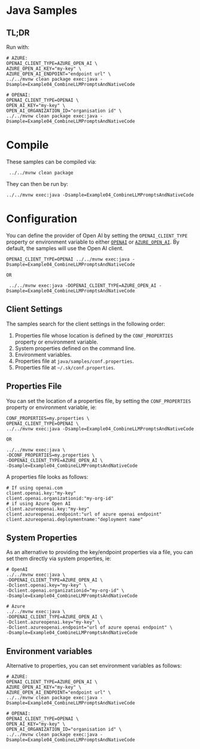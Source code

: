 # Java Samples

## TL;DR

Run with:

```shell
# AZURE:
OPENAI_CLIENT_TYPE=AZURE_OPEN_AI \
AZURE_OPEN_AI_KEY="my-key" \
AZURE_OPEN_AI_ENDPOINT="endpoint url" \
../../mvnw clean package exec:java -Dsample=Example04_CombineLLMPromptsAndNativeCode

# OPENAI:
OPENAI_CLIENT_TYPE=OPENAI \
OPEN_AI_KEY="my-key" \
OPEN_AI_ORGANIZATION_ID="organisation id" \
../../mvnw clean package exec:java -Dsample=Example04_CombineLLMPromptsAndNativeCode
```

# Compile

These samples can be compiled via:

```shell
 ../../mvnw clean package
```

They can then be run by:

```shell
../../mvnw exec:java -Dsample=Example04_CombineLLMPromptsAndNativeCode
```

# Configuration

You can define the provider of Open AI by setting the `OPENAI_CLIENT_TYPE`
property or environment variable to either [`OPENAI`](https://openai.com/api/)
or [`AZURE_OPEN_AI`](https://learn.microsoft.com/azure/cognitive-services/openai/).
By default, the samples will use the Open AI client.

```shell
OPENAI_CLIENT_TYPE=OPENAI ../../mvnw exec:java -Dsample=Example04_CombineLLMPromptsAndNativeCode

OR

 ../../mvnw exec:java -DOPENAI_CLIENT_TYPE=AZURE_OPEN_AI -Dsample=Example04_CombineLLMPromptsAndNativeCode
```

## Client Settings
The samples search for the client settings in the following order:
1. Properties file whose location is defined by the `CONF_PROPERTIES` property or environment variable.
1. System properties defined on the command line.
1. Environment variables.
1. Properties file at `java/samples/conf.properties`.
1. Properties file at `~/.sk/conf.properties`.


## Properties File

You can set the location of a properties file, by setting the `CONF_PROPERTIES` property or environment variable, ie:

```shell
CONF_PROPERTIES=my.properties \
OPENAI_CLIENT_TYPE=OPENAI \
../../mvnw exec:java -Dsample=Example04_CombineLLMPromptsAndNativeCode

OR

../../mvnw exec:java \
-DCONF_PROPERTIES=my.properties \
-DOPENAI_CLIENT_TYPE=AZURE_OPEN_AI \
-Dsample=Example04_CombineLLMPromptsAndNativeCode
```

A properties file looks as follows:

```properties
# If using openai.com
client.openai.key:"my-key"
client.openai.organizationid:"my-org-id"
# if using Azure Open AI
client.azureopenai.key:"my-key"
client.azureopenai.endpoint:"url of azure openai endpoint"
client.azureopenai.deploymentname:"deployment name"
```

## System Properties

As an alternative to providing the key/endpoint properties via a file, you can set them directly via system properties,
ie:

```shell
# OpenAI
../../mvnw exec:java \
-DOPENAI_CLIENT_TYPE=AZURE_OPEN_AI \
-Dclient.openai.key="my-key" \
-Dclient.openai.organizationid="my-org-id" \
-Dsample=Example04_CombineLLMPromptsAndNativeCode

# Azure
../../mvnw exec:java \
-DOPENAI_CLIENT_TYPE=AZURE_OPEN_AI \
-Dclient.azureopenai.key="my-key" \
-Dclient.azureopenai.endpoint="url of azure openai endpoint" \
-Dsample=Example04_CombineLLMPromptsAndNativeCode
```

## Environment variables

Alternative to properties, you can set environment variables as follows:

```shell
# AZURE:
OPENAI_CLIENT_TYPE=AZURE_OPEN_AI \
AZURE_OPEN_AI_KEY="my-key" \
AZURE_OPEN_AI_ENDPOINT="endpoint url" \
../../mvnw clean package exec:java -Dsample=Example04_CombineLLMPromptsAndNativeCode

# OPENAI:
OPENAI_CLIENT_TYPE=OPENAI \
OPEN_AI_KEY="my-key" \
OPEN_AI_ORGANIZATION_ID="organisation id" \
../../mvnw clean package exec:java -Dsample=Example04_CombineLLMPromptsAndNativeCode
```